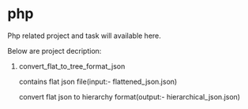 # php
Php related project and task will available here.

Below are project decription:

1) convert_flat_to_tree_format_json 


    contains flat json file(input:- flattened_json.json)

    convert flat json to hierarchy format(output:- hierarchical_json.json)

